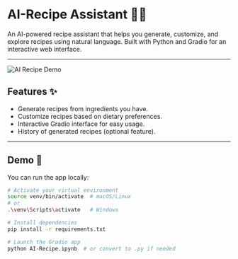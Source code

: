 # AI-Recipe Assistant 🍳🤖

An AI-powered recipe assistant that helps you generate, customize, and explore recipes using natural language. Built with Python and Gradio for an interactive web interface.

---

![AI Recipe Demo](https://github.com/user-attachments/assets/37f84065-84bb-4b07-a7f1-16b6cd1e58c7)



## Features ✨
- Generate recipes from ingredients you have.
- Customize recipes based on dietary preferences.
- Interactive Gradio interface for easy usage.
- History of generated recipes (optional feature).

---

## Demo 🎥
You can run the app locally:

```bash
# Activate your virtual environment
source venv/bin/activate  # macOS/Linux
# or
.\venv\Scripts\activate   # Windows

# Install dependencies
pip install -r requirements.txt

# Launch the Gradio app
python AI-Recipe.ipynb  # or convert to .py if needed


